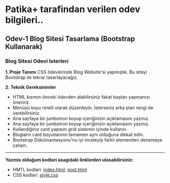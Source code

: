 # Patika+ tarafindan verilen odev bilgileri..

## Odev-1 Blog Sitesi Tasarlama (Bootstrap Kullanarak)

### Blog Sitesi Odevi Isterleri

**1. Proje Tanımı**
CSS ödevlerinde Blog Website'si yapmıştık. Bu siteyi Bootstrap ile tekrar tasarlayacağız.

**2. Teknik Gereksinimler**

- HTML kısmını önceki ödevden alabilirsiniz fakat baştan yapmanızı öneririz.
- Menüyü koyu renkli olarak düzenleyin. İsterseniz arka plan rengi de verebilirsiniz.
- Ana sayfaya bir jumbotron koyup içeriğinizin açıklamasını yazınız.
- Ana sayfaya bir jumbotron koyup içeriğinizin açıklamasını yazınız.
- Kullandığınız card yapısını grid sistemin içinde kullanın.
- Blogların card boyutlarının tamamen aynı olduğuna dikkat edin.
- Bootstrap Dökümantasyonu'nu iyi inceleyip farklı elementleri denemeye çalışın.

---

**Yazmis olduğum kodları asagidaki linklerden ulasabilirsiniz:**

- HMTL kodlari: [index.html](index.html), [post.html](post.html)
- CSS kodlari: [style.css](css/style.css)
